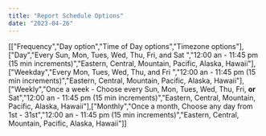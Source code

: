 ```yaml
---
title: "Report Schedule Options"
date: "2023-04-26"
---
```


\[\["Frequency","Day option","Time of Day options","Timezone options"\],\["Day","Every Sun, Mon, Tues, Wed, Thu, Fri, and Sat ","12:00 an - 11:45 pm (15 min increments)","Eastern, Central, Mountain, Pacific, Alaska, Hawaii"\],\["Weekday","Every Mon, Tues, Wed, Thu, and Fri ","12:00 an - 11:45 pm (15 min increments)","Eastern, Central, Mountain, Pacific, Alaska, Hawaii"\],\["Weekly","Once a week - Choose every Sun, Mon, Tues, Wed, Thu, Fri, **or** Sat","12:00 an - 11:45 pm (15 min increments)","Eastern, Central, Mountain, Pacific, Alaska, Hawaii"\],\["Monthly","Once a month, Choose any day from 1st - 31st","12:00 an - 11:45 pm (15 min increments)","Eastern, Central, Mountain, Pacific, Alaska, Hawaii"\]\]
